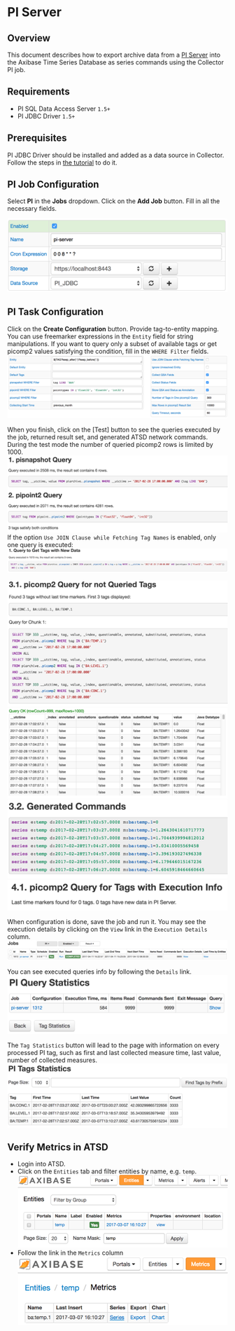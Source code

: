 # PI Server

## Overview

This document describes how to export archive data from a [PI Server](http://www.osisoft.com/pi-system/pi-capabilities/pi-server/) into the Axibase Time Series Database as series commands using the Collector PI job.

## Requirements

- PI SQL Data Access Server `1.5+`
- PI JDBC Driver `1.5+`

## Prerequisites
PI JDBC Driver should be installed and added as a data source in Collector. Follow the steps in [the tutorial](export-metrics.mde#provide-axibase-collector-with-pi-jdbc-driver) to do it.

## PI Job Configuration
Select **PI** in the **Jobs** dropdown. Click on the **Add Job** button. Fill in all the necessary fields. 

![](images/pi-job.png)

## PI Task Configuration
Click on the **Create Configuration** button.
Provide tag-to-entity mapping. You can use freemarker expressions in the `Entity` field for string manipulations.
If you want to query only a subset of available tags or get picomp2 values satisfying the condition, fill in the `WHERE Filter` fields. 
![](images/pi-config.png)

When you finish, click on the [Test] button to see the queries executed by the job, returned result set, and generated ATSD network commands. During the test mode the number of queried picomp2 rows is limited by 1000.
![](images/pi-test-1a.png)
If the option `Use JOIN Clause while Fetching Tag Names` is enabled, only one query is executed:
![](images/pi-test-1b.png)



![](images/pi-test-2.png)
![](images/pi-test-3.png)
![](images/pi-test-4.png)
![](images/pi-test-5.png)

When configuration is done, save the job and run it.
You may see the execution details by clicking on the `View` link in the `Execution Details` column.
![](images/pi-jobs-list.png) 

You can see executed queries info by following the `Details` link.
![](images/pi-query-statistics.png) 

The `Tag Statistics` button will lead to the page with information on every processed PI tag, such as first and last collected measure time, last value, number of collected measures.
![](images/pi-tags-statistics.png)

## Verify Metrics in ATSD
* Login into ATSD.
* Click on the `Entities` tab and filter entities by name, e.g. `temp`.
![](images/atsd-entity-temp.png)
* Follow the link in the `Metrics` column
![](images/atsd-metric-temp.png)